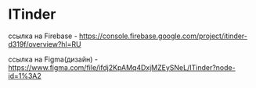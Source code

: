 # ITinder

ссылка на Firebase - https://console.firebase.google.com/project/itinder-d319f/overview?hl=RU

ссылка на Figma(дизайн) - https://www.figma.com/file/ifdj2KpAMq4DxjMZEySNeL/ITinder?node-id=1%3A2

